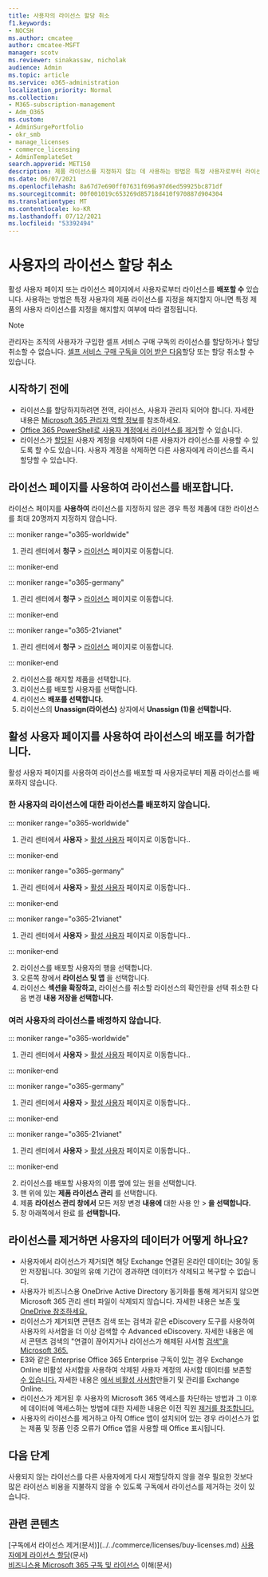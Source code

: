 ```yaml
---
title: 사용자의 라이선스 할당 취소
f1.keywords:
- NOCSH
ms.author: cmcatee
author: cmcatee-MSFT
manager: scotv
ms.reviewer: sinakassaw, nicholak
audience: Admin
ms.topic: article
ms.service: o365-administration
localization_priority: Normal
ms.collection:
- M365-subscription-management
- Adm_O365
ms.custom:
- AdminSurgePortfolio
- okr_smb
- manage_licenses
- commerce_licensing
- AdminTemplateSet
search.appverid: MET150
description: 제품 라이선스를 지정하지 않는 데 사용하는 방법은 특정 사용자로부터 라이선스를 지정하지 않는지 또는 특정 제품의 라이선스를 지정하지 않는지 여부에 따라 결정됩니다.
ms.date: 06/07/2021
ms.openlocfilehash: 8a67d7e690ff07631f696a97d6ed59925bc871df
ms.sourcegitcommit: 00f001019c653269d85718d410f970887d904304
ms.translationtype: MT
ms.contentlocale: ko-KR
ms.lasthandoff: 07/12/2021
ms.locfileid: "53392494"
---
```

# <a name="unassign-licenses-from-users"></a>사용자의 라이선스 할당 취소

활성 사용자 페이지 또는 라이선스 페이지에서 사용자로부터  라이선스를 **배포할 수** 있습니다. 사용하는 방법은 특정 사용자의 제품 라이선스를 지정을 해지할지 아니면 특정 제품의 사용자 라이선스를 지정을 해지할지 여부에 따라 결정됩니다.

> [!NOTE]
> 관리자는 조직의 사용자가 구입한 셀프 서비스 구매 구독의 라이선스를 할당하거나 할당 취소할 수 없습니다. [셀프 서비스 구매 구독을 이어 받은 다음](../../commerce/subscriptions/manage-self-service-purchases-admins.md#take-over-a-self-service-purchase-subscription)할당 또는 할당 취소할 수 있습니다.

## <a name="before-you-begin"></a>시작하기 전에

- 라이선스를 할당하지하려면 전역, 라이선스, 사용자 관리자 되어야 합니다. 자세한 내용은 [Microsoft 365 관리자 역할 정보](../add-users/about-admin-roles.md)를 참조하세요.
- [Office 365 PowerShell로 사용자 계정에서 라이선스를 제거](../../enterprise/remove-licenses-from-user-accounts-with-microsoft-365-powershell.md)할 수 있습니다.
- 라이선스가 [할당된](../add-users/delete-a-user.md) 사용자 계정을 삭제하여 다른 사용자가 라이선스를 사용할 수 있도록 할 수도 있습니다. 사용자 계정을 삭제하면 다른 사용자에게 라이선스를 즉시 할당할 수 있습니다.

## <a name="use-the-licenses-page-to-unassign-licenses"></a>라이선스 페이지를 사용하여 라이선스를 배포합니다.

라이선스 페이지를 **사용하여** 라이선스를 지정하지 않은 경우 특정 제품에 대한 라이선스를 최대 20명까지 지정하지 않습니다.

::: moniker range="o365-worldwide"

1. 관리 센터에서 **청구** \> <a href="https://go.microsoft.com/fwlink/p/?linkid=842264" target="_blank">라이선스</a> 페이지로 이동합니다.

::: moniker-end

::: moniker range="o365-germany"

 1. 관리 센터에서 **청구** \> <a href="https://go.microsoft.com/fwlink/p/?linkid=848038" target="_blank">라이선스</a> 페이지로 이동합니다.

::: moniker-end

::: moniker range="o365-21vianet"

 1. 관리 센터에서 **청구** \> <a href="https://go.microsoft.com/fwlink/p/?linkid=850625" target="_blank">라이선스</a> 페이지로 이동합니다.

::: moniker-end

2. 라이선스를 해지할 제품을 선택합니다.
3. 라이선스를 배포할 사용자를 선택합니다.
4. 라이선스 **배포를 선택합니다.**
5. 라이선스의 **Unassign(라이선스)** 상자에서 **Unassign (1)을 선택합니다.**

## <a name="use-the-active-users-page-to-unassign-licenses"></a>활성 사용자 페이지를 사용하여 라이선스의 배포를 허가합니다.

활성 사용자  페이지를 사용하여 라이선스를 배포할 때 사용자로부터 제품 라이선스를 배포하지 않습니다.

### <a name="unassign-licenses-from-one-user"></a>한 사용자의 라이선스에 대한 라이선스를 배포하지 않습니다.

::: moniker range="o365-worldwide"

1. 관리 센터에서 **사용자** \> <a href="https://go.microsoft.com/fwlink/p/?linkid=834822" target="_blank">활성 사용자</a> 페이지로 이동합니다..

::: moniker-end

::: moniker range="o365-germany"

 1. 관리 센터에서 **사용자** \> <a href="https://go.microsoft.com/fwlink/p/?linkid=847686" target="_blank">활성 사용자</a> 페이지로 이동합니다..

::: moniker-end

::: moniker range="o365-21vianet"

 1. 관리 센터에서 **사용자** \> <a href="https://go.microsoft.com/fwlink/p/?linkid=850628" target="_blank">활성 사용자</a> 페이지로 이동합니다..

::: moniker-end

2. 라이선스를 배포할 사용자의 행을 선택합니다.
3. 오른쪽 창에서 **라이선스 및 앱** 을 선택합니다.
4. 라이선스 **섹션을 확장하고,** 라이선스를 취소할 라이선스의 확인란을 선택 취소한 다음 변경 **내용 저장을 선택합니다.**

### <a name="unassign-licenses-from-multiple-users"></a>여러 사용자의 라이선스를 배정하지 않습니다.

::: moniker range="o365-worldwide"

1. 관리 센터에서 **사용자** \> <a href="https://go.microsoft.com/fwlink/p/?linkid=834822" target="_blank">활성 사용자</a> 페이지로 이동합니다..

::: moniker-end

::: moniker range="o365-germany"

 1. 관리 센터에서 **사용자** \> <a href="https://go.microsoft.com/fwlink/p/?linkid=847686" target="_blank">활성 사용자</a> 페이지로 이동합니다..

::: moniker-end

::: moniker range="o365-21vianet"

 1. 관리 센터에서 **사용자** \> <a href="https://go.microsoft.com/fwlink/p/?linkid=850628" target="_blank">활성 사용자</a> 페이지로 이동합니다..

::: moniker-end

2. 라이선스를 배포할 사용자의 이름 옆에 있는 원을 선택합니다.
3. 맨 위에 있는 **제품 라이선스 관리** 를 선택합니다.
4. 제품 **라이선스 관리 창에서** 모든 저장 변경 **내용에** 대한 사용 안  >  **을 선택합니다.**
5. 창 아래쪽에서 완료 를 **선택합니다.**  

## <a name="what-happens-to-a-users-data-when-you-remove-their-license"></a>라이선스를 제거하면 사용자의 데이터가 어떻게 하나요?

- 사용자에서 라이선스가 제거되면 해당 Exchange 연결된 온라인 데이터는 30일 동안 저장됩니다. 30일의 유예 기간이 경과하면 데이터가 삭제되고 복구할 수 없습니다.
- 사용자가 비즈니스용 OneDrive Active Directory 동기화를 통해 제거되지 않으면 Microsoft 365 관리 센터 파일이 삭제되지 않습니다. 자세한 내용은 보존 [및 OneDrive 참조하세요.](/onedrive/retention-and-deletion)
- 라이선스가 제거되면 콘텐츠 검색 또는 검색과 같은 eDiscovery 도구를 사용하여 사용자의 사서함을 더 이상 검색할 수 Advanced eDiscovery. 자세한 내용은 에서 콘텐츠 검색의 "연결이 끊어지거나 라이선스가 해제된 사서함 [검색"을 Microsoft 365.](../../compliance/content-search.md)
- E3와 같은 Enterprise Office 365 Enterprise 구독이 있는 경우 Exchange Online 비활성 사서함을 사용하여 삭제된 사용자 계정의 사서함 데이터를 보존할 [수 있습니다.](../../compliance/inactive-mailboxes-in-office-365.md) 자세한 내용은 [에서 비활성 사서함](../../compliance/create-and-manage-inactive-mailboxes.md)만들기 및 관리를 Exchange Online.
- 라이선스가 제거된 후 사용자의 Microsoft 365 액세스를 차단하는 방법과 그 이후에 데이터에 액세스하는 방법에 대한 자세한 내용은 이전 직원 [제거를 참조합니다.](../add-users/remove-former-employee.md)
- 사용자의 라이선스를 제거하고 아직 Office 앱이 설치되어 있는 경우 [](https://support.microsoft.com/office/0d23d3c0-c19c-4b2f-9845-5344fedc4380) 라이선스가 없는 제품 및 정품 인증 오류가 Office 앱을 사용할 때 Office 표시됩니다.

## <a name="next-steps"></a>다음 단계

사용되지 않는 라이선스를 [](../../managed-desktop/get-started/assign-licenses.md)다른 사용자에게 다시 재할당하지 않을 경우 [](../../commerce/licenses/buy-licenses.md) 필요한 것보다 많은 라이선스 비용을 지불하지 않을 수 있도록 구독에서 라이선스를 제거하는 것이 있습니다.

## <a name="related-content"></a>관련 콘텐츠

[구독에서 라이선스 제거(문서)\](../../commerce/licenses/buy-licenses.md)
[사용자에게 라이선스 할당](assign-licenses-to-users.md)(문서)\
[비즈니스용 Microsoft 365 구독 및 라이선스](../../commerce/licenses/subscriptions-and-licenses.md) 이해(문서)
